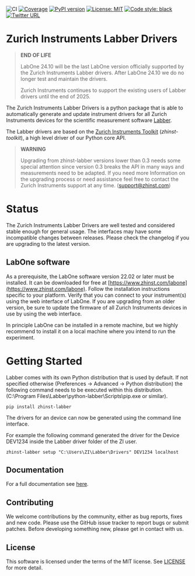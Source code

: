 ![CI](https://github.com/zhinst/zhinst-labber/workflows/CI/badge.svg?branch=main)
[![Coverage](https://codecov.io/gh/zhinst/zhinst-labber/branch/main/graph/badge.svg?token=VUDDFQE20M)](https://codecov.io/gh/zhinst/zhinst-labber)
[![PyPI version](https://badge.fury.io/py/zhinst-labber.svg)](https://badge.fury.io/py/zhinst-labber)
[![License: MIT](https://img.shields.io/badge/License-MIT-yellow.svg)](https://opensource.org/licenses/MIT)
[![Code style: black](https://img.shields.io/badge/code%20style-black-000000.svg)](https://github.com/ambv/black)
[![Twitter URL](https://img.shields.io/twitter/url/https/twitter.com/fold_left.svg?style=social&label=Follow%20%40zhinst)](https://twitter.com/zhinst)

# Zurich Instruments Labber Drivers

> **END OF LIFE**
>
> LabOne 24.10 will be the last LabOne version officially supported by the
> Zurich Instruments Labber drivers. After LabOne 24.10 we do no longer
> test and maintain the drivers.
> 
> Zurich Instruments continues to support the existing users of Labber drivers
> until the end of 2025.


The Zurich Instruments Labber Drivers is a python package that is able to
automatically generate and update instrument drivers for all Zurich Instruments
devices for the scientific measurement software [Labber](http://labber.org/).

The Labber drivers are based on the
[Zurich Instruments Toolkit](https://github.com/zhinst/zhinst-toolkit)
(*zhinst-toolkit*), a high level driver of our Python core API.

> **WARNING**
>
> Upgrading from zhinst-labber versions lower than 0.3 needs some special attention
> since version 0.3 breaks the API in many ways and measurements need to be adapted.
> If you need more Information on the upgrading process or need assistance feel
> free to contact the Zurich Instruments support at any time. (support@zhinst.com)

# Status

The Zurich Instruments Labber Drivers are well tested and considered stable
enough for general usage. The interfaces may have some incompatible changes
between releases. Please check the changelog if you are upgrading to the latest version.

## LabOne software
As a prerequisite, the LabOne software version 22.02 or later must be installed.
It can be downloaded for free at
[https://www.zhinst.com/labone](https://www.zhinst.com/labone). Follow the
installation instructions specific to your platform. Verify that you can
connect to your instrument(s) using the web interface of LabOne. If you are
upgrading from an older version, be sure to update the firmware of all
Zurich Instruments devices in use by using the web interface.

In principle LabOne can be installed in a remote machine, but we highly
recommend to install it on a local machine where you intend to run the experiment.

# Getting Started

Labber comes with its own Python distribution that is used by default.
If not specified otherwise (Preferences -> Advanced -> Python distribution) the
following command needs to be executed within this distribution.
(C:\\Program Files\\Labber\\python-labber\\Scripts\\pip.exe or similar).

```
pip install zhinst-labber
```

The drivers for an device can now be generated using the command line interface.

For example the following command generated the driver for the Device DEV1234
inside the Labber driver folder of the ZI user.

```
zhinst-labber setup "C:\Users\ZI\Labber\Drivers" DEV1234 localhost
```

## Documentation
For a full documentation see [here](https://docs.zhinst.com/zhinst-labber/en/latest).

## Contributing
We welcome contributions by the community, either as bug reports, fixes and new
code. Please use the GitHub issue tracker to report bugs or submit patches.
Before developing something new, please get in contact with us.

## License
This software is licensed under the terms of the MIT license.
See [LICENSE](LICENSE) for more detail.
